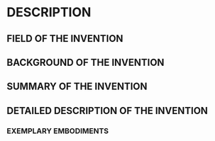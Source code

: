 # DESCRIPTION

## FIELD OF THE INVENTION

## BACKGROUND OF THE INVENTION

## SUMMARY OF THE INVENTION

## DETAILED DESCRIPTION OF THE INVENTION

### EXEMPLARY EMBODIMENTS

